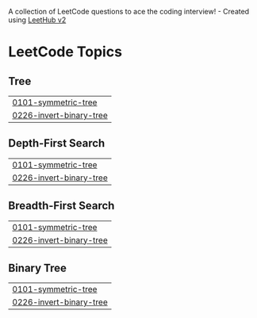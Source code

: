 A collection of LeetCode questions to ace the coding interview! - Created using [LeetHub v2](https://github.com/arunbhardwaj/LeetHub-2.0)
<!---LeetCode Topics Start-->
# LeetCode Topics
## Tree
|  |
| ------- |
| [0101-symmetric-tree](https://github.com/aryand1/Git_Leet/tree/master/0101-symmetric-tree) |
| [0226-invert-binary-tree](https://github.com/aryand1/Git_Leet/tree/master/0226-invert-binary-tree) |
## Depth-First Search
|  |
| ------- |
| [0101-symmetric-tree](https://github.com/aryand1/Git_Leet/tree/master/0101-symmetric-tree) |
| [0226-invert-binary-tree](https://github.com/aryand1/Git_Leet/tree/master/0226-invert-binary-tree) |
## Breadth-First Search
|  |
| ------- |
| [0101-symmetric-tree](https://github.com/aryand1/Git_Leet/tree/master/0101-symmetric-tree) |
| [0226-invert-binary-tree](https://github.com/aryand1/Git_Leet/tree/master/0226-invert-binary-tree) |
## Binary Tree
|  |
| ------- |
| [0101-symmetric-tree](https://github.com/aryand1/Git_Leet/tree/master/0101-symmetric-tree) |
| [0226-invert-binary-tree](https://github.com/aryand1/Git_Leet/tree/master/0226-invert-binary-tree) |
<!---LeetCode Topics End-->
